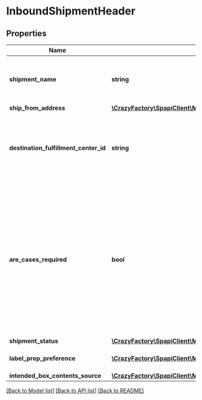# InboundShipmentHeader

## Properties
Name | Type | Description | Notes
------------ | ------------- | ------------- | -------------
**shipment_name** | **string** | The name for the shipment. Use a naming convention that helps distinguish between shipments over time, such as the date the shipment was created. | 
**ship_from_address** | [**\CrazyFactory\SpapiClient\Model\Address**](Address.md) | The return address. | 
**destination_fulfillment_center_id** | **string** | The identifier for the fulfillment center to which the shipment will be shipped. Get this value from the InboundShipmentPlan object in the response returned by the createInboundShipmentPlan operation. | 
**are_cases_required** | **bool** | Indicates whether or not an inbound shipment contains case-packed boxes. Note: A shipment must contain either all case-packed boxes or all individually packed boxes.  Possible values:  true - All boxes in the shipment must be case packed.  false - All boxes in the shipment must be individually packed.  Note: If AreCasesRequired &#x3D; true for an inbound shipment, then the value of QuantityInCase must be greater than zero for every item in the shipment. Otherwise the service returns an error. | [optional] 
**shipment_status** | [**\CrazyFactory\SpapiClient\Model\ShipmentStatus**](ShipmentStatus.md) |  | 
**label_prep_preference** | [**\CrazyFactory\SpapiClient\Model\LabelPrepPreference**](LabelPrepPreference.md) | The preference for label preparation for an inbound shipment. | 
**intended_box_contents_source** | [**\CrazyFactory\SpapiClient\Model\IntendedBoxContentsSource**](IntendedBoxContentsSource.md) |  | [optional] 

[[Back to Model list]](../README.md#documentation-for-models) [[Back to API list]](../README.md#documentation-for-api-endpoints) [[Back to README]](../README.md)



